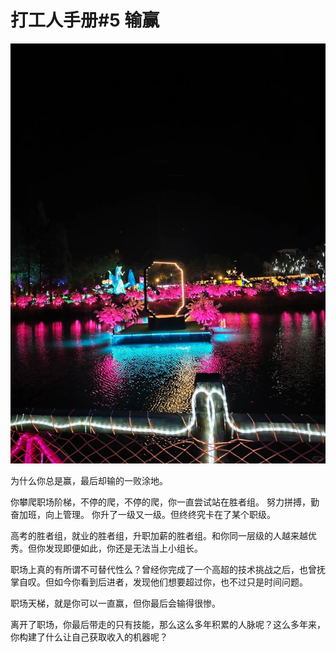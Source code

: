 # 打工人手册#5 输赢

 ![](img/e651a781-078e-4397-958e-7fe8c21703e4.jpg)
 
为什么你总是赢，最后却输的一败涂地。

你攀爬职场阶梯，不停的爬，不停的爬，你一直尝试站在胜者组。
努力拼搏，勤奋加班，向上管理。
你升了一级又一级。但终终究卡在了某个职级。

高考的胜者组，就业的胜者组，升职加薪的胜者组。和你同一层级的人越来越优秀。但你发现即便如此，你还是无法当上小组长。

职场上真的有所谓不可替代性么？曾经你完成了一个高超的技术挑战之后，也曾抚掌自叹。但如今你看到后进者，发现他们想要超过你，也不过只是时间问题。

职场天梯，就是你可以一直赢，但你最后会输得很惨。

离开了职场，你最后带走的只有技能，那么这么多年积累的人脉呢？这么多年来，你构建了什么让自己获取收入的机器呢？